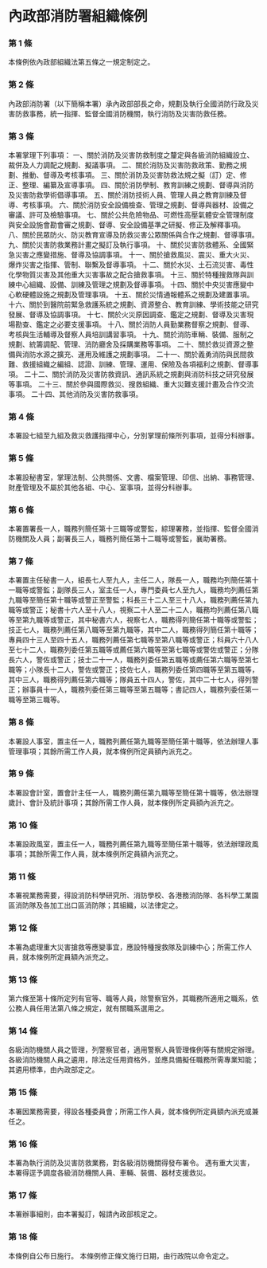 # 內政部消防署組織條例

### 第 1 條

本條例依內政部組織法第五條之一規定制定之。

### 第 2 條

內政部消防署（以下簡稱本署）承內政部部長之命，規劃及執行全國消防行政及災害防救事務，統一指揮、監督全國消防機關，執行消防及災害防救任務。

### 第 3 條

本署掌理下列事項：
一、關於消防及災害防救制度之釐定與各級消防組織設立、裁併及人力調配之規劃、擬議事項。
二、關於消防及災害防救政策、勤務之規劃、推動、督導及考核事項。
三、關於消防及災害防救法規之擬（訂）定、修正、整理、編纂及宣導事項。
四、關於消防學制、教育訓練之規劃、督導與消防及災害防救學術倡導事項。
五、關於消防技術人員、管理人員之教育訓練及督導、考核事項。
六、關於消防安全設備檢查、管理之規劃、督導與器材、設備之審議、許可及檢驗事項。
七、關於公共危險物品、可燃性高壓氣體安全管理制度與安全設施會勘會審之規劃、督導、安全設備基準之研擬、修正及解釋事項。
八、關於民眾防火、防災教育宣導及防救災害公眾關係與合作之規劃、督導事項。
九、關於災害防救業務計畫之擬訂及執行事項。
十、關於災害防救體系、全國緊急災害之應變措施、督導及協調事項。
十一、關於搶救風災、震災、重大火災、爆炸災害之指揮、管制、聯繫及督導事項。
十二、關於水災、土石流災害、毒性化學物質災害及其他重大災害事故之配合搶救事項。
十三、關於特種搜救隊與訓練中心組織、設備、訓練及管理之規劃及督導事項。
十四、關於中央災害應變中心軟硬體設施之規劃及管理事項。
十五、關於災情通報體系之規劃及建置事項。
十六、關於到醫院前緊急救護系統之規劃、資源整合、教育訓練、學術技能之研究發展、督導及協調事項。
十七、關於火災原因調查、鑑定之規劃、督導及災害現場勘查、鑑定之必要支援事項。
十八、關於消防人員勤業務督察之規劃、督導、考核與生活輔導及督察人員培訓講習事項。
十九、關於消防車輛、裝備、服制之規劃、統籌調配、管理、消防廳舍及採購業務等事項。
二十、關於救災資源之整備與消防水源之擴充、運用及維護之規劃事項。
二十一、關於義勇消防與民間救難、救援組織之編組、認證、訓練、管理、運用、保險及各項福利之規劃、督導事項。
二十二、關於消防及災害防救資訊、通訊系統之規劃與消防科技之研究發展等事項。
二十三、關於參與國際救災、搜救組織、重大災難支援計畫及合作交流事項。
二十四、其他消防及災害防救事項。

### 第 4 條

本署設七組至九組及救災救護指揮中心，分別掌理前條所列事項，並得分科辦事。

### 第 5 條

本署設秘書室，掌理法制、公共關係、文書、檔案管理、印信、出納、事務管理、財產管理及不屬於其他各組、中心、室事項，並得分科辦事。

### 第 6 條

本署置署長一人，職務列簡任第十三職等或警監，綜理署務，並指揮、監督全國消防機關及人員；副署長三人，職務列簡任第十二職等或警監，襄助署務。

### 第 7 條

本署置主任秘書一人，組長七人至九人，主任二人，隊長一人，職務均列簡任第十一職等或警監；副隊長三人，室主任一人，專門委員七人至九人，職務均列薦任第九職等至簡任第十職等或警正至警監；科長三十二人至三十八人，職務列薦任第九職等或警正；秘書十六人至十八人，視察二十人至二十二人，職務均列薦任第八職等至第九職等或警正，其中秘書六人，視察七人，職務得列簡任第十職等或警監；技正七人，職務列薦任第八職等至第九職等，其中二人，職務得列簡任第十職等；專員四十三人至四十五人，職務列薦任第七職等至第八職等或警正；科員六十八人至七十二人，職務列委任第五職等或薦任第六職等至第七職等或警佐或警正；分隊長六人，警佐或警正；技士二十一人，職務列委任第五職等或薦任第六職等至第七職等；小隊長十二人，警佐或警正；技佐七人，職務列委任第四職等至第五職等，其中三人，職務得列薦任第六職等；隊員五十四人，警佐，其中二十七人，得列警正；辦事員十一人，職務列委任第三職等至第五職等；書記四人，職務列委任第一職等至第三職等。

### 第 8 條

本署設人事室，置主任一人，職務列薦任第九職等至簡任第十職等，依法辦理人事管理事項；其餘所需工作人員，就本條例所定員額內派充之。

### 第 9 條

本署設會計室，置會計主任一人，職務列薦任第九職等至簡任第十職等，依法辦理歲計、會計及統計事項；其餘所需工作人員，就本條例所定員額內派充之。

### 第 10 條

本署設政風室，置主任一人，職務列薦任第九職等至簡任第十職等，依法辦理政風事項；其餘所需工作人員，就本條例所定員額內派充之。

### 第 11 條

本署視業務需要，得設消防科學研究所、消防學校、各港務消防隊、各科學工業園區消防隊及各加工出口區消防隊；其組織，以法律定之。

### 第 12 條

本署為處理重大災害搶救等應變事宜，應設特種搜救隊及訓練中心；所需工作人員，就本條例所定員額內派充之。

### 第 13 條

第六條至第十條所定列有官等、職等人員，除警察官外，其職務所適用之職系，依公務人員任用法第八條之規定，就有關職系選用之。

### 第 14 條

各級消防機關人員之管理，列警察官者，適用警察人員管理條例等有關規定辦理。
各級消防機關人員之遴用，除法定任用資格外，並應具備擬任職務所需專業知能；其遴用標準，由內政部定之。

### 第 15 條

本署因業務需要，得設各種委員會；所需工作人員，就本條例所定員額內派充或兼任之。

### 第 16 條

本署為執行消防及災害防救業務，對各級消防機關得發布署令。
遇有重大災害，本署得逕予調度各級消防機關人員、車輛、裝備、器材支援救災。

### 第 17 條

本署辦事細則，由本署擬訂，報請內政部核定之。

### 第 18 條

本條例自公布日施行。
本條例修正條文施行日期，由行政院以命令定之。
